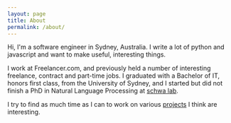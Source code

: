 ```yaml
---
layout: page
title: About
permalink: /about/
---
```


Hi, I'm a software engineer in Sydney, Australia. I write a lot of python and javascript and want to make useful, interesting things.

I work at Freelancer.com, and previously held a number of interesting freelance, contract and part-time jobs. I graduated with a Bachelor of IT, honors first class, from the University of Sydney, and I started but did not finish a PhD in Natural Language Processing at <a href="https://schwa.org">schwa lab</a>.

I try to find as much time as I can to work on various <a href="{{site.url}}/projects">projects</a> I think are interesting.
